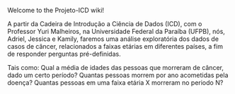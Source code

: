 Welcome to the Projeto-ICD wiki!

A partir da Cadeira de Introdução a Ciência de Dados (ICD), com o Professor Yuri Malheiros, na Universidade Federal da Paraíba (UFPB), nós, Adriel, Jessica e Kamily, faremos uma análise exploratória dos dados de casos de câncer, relacionados a faixas etárias em diferentes países, a fim de responder perguntas pré-definidas.

Tais como:
Qual a média de idades das pessoas que morreram de câncer, dado um certo período?
Quantas pessoas morrem por ano acometidas pela doença?
Quantas pessoas em uma faixa etária X morreram no periodo N?
